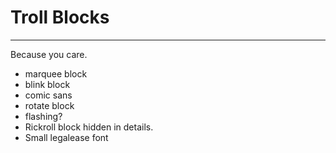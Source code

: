 # Troll Blocks
-------

Because you care.


- marquee block
- blink block
- comic sans
- rotate block
- flashing?
- Rickroll block hidden in details.
- Small legalease font
